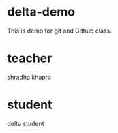 # delta-demo
This is demo for git and Github class.

# teacher
shradha khapra

# student 
delta student
